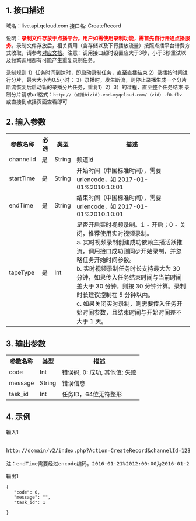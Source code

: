 ## 1. 接口描述

域名：live.api.qcloud.com
接口名: CreateRecord

说明：**<font color='red'>录制文件存放于点播平台。用户如需使用录制功能，需首先自行开通点播服务</font>**。录制文件存放后，相关费用（含存储以及下行播放流量）按照点播平台计费方式收取，请参考[对应文档](http://tcecqpoc.fsphere.cn/doc/product/266/%E4%BB%B7%E6%A0%BC%E6%80%BB%E8%A7%88)。注意：调用接口超时设置应大于3秒，小于3秒重试以及频繁调用都有可能产生重复录制任务。

录制规则
1）任务时间到达时，即启动录制任务，直至直播结束
2）录播按时间进行分片，最大大小为0.5小时；
3）录播时，发生断流，则停止录播生成一个分片
断流恢复后启动新的录播分片任务，重复1）2）3）的过程，直至整个任务结束
录制分片请求url格式：`http://（点播bizid).vod.myqcloud.com/（vid）.f0.flv`  
或直接到点播页面查看即可

## 2. 输入参数
</b></th>
<table class="t"><tbody><tr>
<th><b>参数名称</b></th>
<th><b>必选</b></th>
<th><b>类型</b></th>
<th><b>描述</b></th>
<tr>
<td> channelId
<td> 是
<td> String
<td> 频道id
<tr>
<td> startTime
<td> 是
<td> String
<td> 开始时间（中国标准时间），需要 urlencode，如 2017-01-01%2010:10:01
<tr>
<td> endTime
<td> 是
<td> String
<td> 结束时间（中国标准时间），需要 urlencode，如 2017-01-01%2010:10:01</font>
<tr>
<tr>
<td> tapeType
<td> 是
<td> Int
<td> 是否开启实时视频录制。1 - 开启；0 - 关闭，推荐使用实时视频录制。<br>a. 实时视频录制创建成功依赖主播活跃推流，调用接口成功则同步开始录制，并忽略任务开始时间参数。<br>b. 实时视频录制任务时长支持最大为 30 分钟，如果传入任务结束时间与当前时间差大于 30 分钟，则按 30 分钟计算。录制时长建议控制在 5 分钟以内。<br>c. 如果关闭实时录制，则需要传入任务开始时间参数，且结束时间与开始时间差不大于 1 天。</font>
<tr>

</tbody></table>


</b></th>

## 3. 输出参数
</b></th>
<table class="t"><tbody><tr>
<th><b>参数名称</b></th>
<th><b>类型</b></th>
<th><b>描述</b></th>
<tr>
<td> code
<td> Int
<td> 错误码, 0: 成功, 其他值: 失败
<tr>
<td> message
<td> String
<td> 错误信息
<tr>
<td> task_id
<td> Int
<td> 任务ID，64位无符整形
</tbody></table>

</b></th>

## 4. 示例

输入1
<pre>

http://domain/v2/index.php?Action=CreateRecord&channelId=123&tapeType=1&endTime=2016-01-21%2012:00:00&<a href="http://tcecqpoc.fsphere.cn/doc/api/229/6976">公共请求参数</a>

注：endTime需要经过encode编码。2016-01-21%2012:00:00为2016-01-21 12:00:00的encode编码内容。
</pre>

输出1
```
{
   "code": 0,
   "message": "",
   "task_id": 1

}

```

